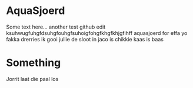 # AquaSjoerd
Some text here...
another test 
github edit
ksuhwugfuhgfdsuhgfouhgfsuhoigfohgfkhgfkhjgfihff aquasjoerd for effa
yo fakka drerries ik gooi jullie de sloot in
jaco is chikkie
kaas is baas
# Something
 Jorrit laat die paal los